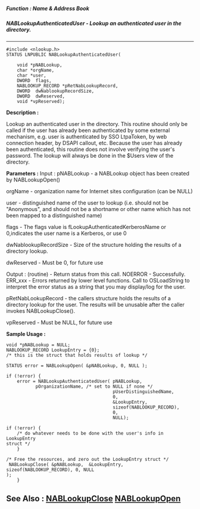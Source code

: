 ##### Function : Name & Address Book
##### NABLookupAuthenticatedUser - Lookup an authenticated user in the directory.
---
```
#include <nlookup.h>
STATUS LNPUBLIC NABLookupAuthenticatedUser(

	void *pNABLookup,
	char *orgName,
	char *user,
	DWORD  flags,
	NABLOOKUP_RECORD *pRetNabLookupRecord,
	DWORD  dwNablookupRecordSize,
	DWORD  dwReserved,
	void *vpReserved);
```
**Description :**

Lookup an authenticated user in the directory.  This routine should only be 
called if the user has already been authenticated by some external mechanism, 
e.g. user is authenticated by SSO LtpaToken, by web connection header, by DSAPI 
callout, etc. Because the user has already been authenticated, this routine 
does not involve verifying the user's password.  The lookup will always be done 
in the $Users view of the directory.

**Parameters :**
Input :
pNABLookup  -  a NABLookup object has been created by NABLookupOpen() 

orgName  -  organization name for Internet sites configuration (can be NULL)

user  -  distinguished name of the user to lookup (i.e. should not be "Anonymous", and should not be a shortname or other name which has not been mapped to a distinguished name)

flags  -  The flags value is fLookupAuthenticatedKerberosName or 0,indicates the user name is a Kerberos, or use 0

dwNablookupRecordSize  -  Size of the structure holding the results of a directory lookup.

dwReserved  -  Must be 0, for future use

Output :
(routine)  -  Return status from this call.
	NOERROR - Successfully.
	ERR_xxx - Errors returned by lower level functions.  Call to OSLoadString to interpret the error status as a string that you may display/log for the user.


pRetNabLookupRecord  -  the callers structure holds the results of a directory lookup for the user.  The results will be unusable after the caller invokes NABLookupClose().

vpReserved  -  Must be NULL, for future use


**Sample Usage :**
```
void *pNABLookup = NULL;
NABLOOKUP_RECORD LookupEntry = {0};   
/* this is the struct that holds results of lookup */

STATUS error = NABLookupOpen( &pNABLookup, 0, NULL );
	
if (!error) {
	error = NABLookupAuthenticatedUser( pNABLookup,
	       pOrganizationName, /* set to NULL if none */
	                                    pUserDistinguishedName,
	                                    0,
	                                    &LookupEntry,
	                                    sizeof(NABLOOKUP_RECORD),
	                                    0,
	                                    NULL);

if (!error) {
	/* do whatever needs to be done with the user's info in LookupEntry 
struct */
	}

/* Free the resources, and zero out the LookupEntry struct */
 NABLookupClose( &pNABLookup,  &LookupEntry,  sizeof(NABLOOKUP_RECORD), 0, NULL 
);
	}
```
**See Also :**
[NABLookupClose](/domino-c-api-docs/reference/Func/NABLookupClose)
[NABLookupOpen](/domino-c-api-docs/reference/Func/NABLookupOpen)
---
